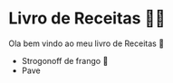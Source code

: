 # Livro de Receitas :woman_cook:

Ola bem vindo ao meu livro de Receitas :wave:

 

- Strogonoff de frango :chicken:
- Pave